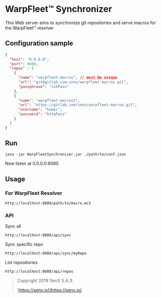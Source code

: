 # WarpFleet™ Synchronizer

This Web server aims to synchronize git repositories and serve macros for the WarpFleet™ resolver

## Configuration sample

````json
{
  "host": "0.0.0.0",
  "port": 8080,
  "repos" : [
    {
      "name": "warpfleet-macros", // must be unique
      "url": "git@gitlab.com:senx/warpfleet-macros.git",
      "passphrase": "sshPass"
    },
    {
      "name": "warpfleet-macros2",
      "url": "https://gitlab.com/senx/warpfleet-macros.git",
      "username": "homer",
      "password": "httpPass"
    }
  ]
}
````

## Run 

`java -jar WarpFleetSynchronizer.jar ./path/to/conf.json`

Now listen at 0.0.0.0:8080

## Usage

### For WarpFleet Resolver

    http://localhost:8080/path/to/macro.mc2


### API

Sync all

    http://localhost:8080/api/sync
    
Sync specific repo

    http://localhost:8080/api/sync/myRepo

List repositories

    http://localhost:8080/api/repos


> Copyright 2019  SenX S.A.S.
>
> [https://senx.io](https://senx.io)

